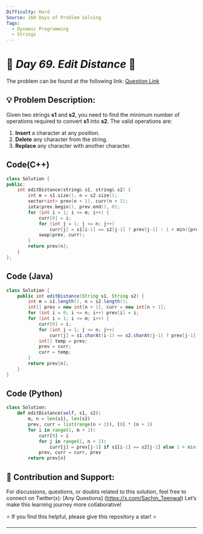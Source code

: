 ```yaml
---
Difficulty: Hard  
Source: 160 Days of Problem Solving  
Tags:
  - Dynamic Programming
  - Strings
---
```


# 🚀 _Day 69. Edit Distance_ 🧠


The problem can be found at the following link: [Question Link](https://www.geeksforgeeks.org/batch/gfg-160-problems/track/dynamic-programming-gfg-160/problem/edit-distance3702)  

## 💡 **Problem Description:**

Given two strings **s1** and **s2**, you need to find the minimum number of operations required to convert **s1** into **s2**. The valid operations are:  
1. **Insert** a character at any position.  
2. **Delete** any character from the string.  
3. **Replace** any character with another character.  


## Code(C++)
```cpp
class Solution {
public:
    int editDistance(string& s1, string& s2) {
        int m = s1.size(), n = s2.size();
        vector<int> prev(n + 1), curr(n + 1);
        iota(prev.begin(), prev.end(), 0);
        for (int i = 1; i <= m; i++) {
            curr[0] = i;
            for (int j = 1; j <= n; j++)
                curr[j] = s1[i-1] == s2[j-1] ? prev[j-1] : 1 + min({prev[j-1], prev[j], curr[j-1]});
            swap(prev, curr);
        }
        return prev[n];
    }
};
```

## Code (Java)

```java
class Solution {
    public int editDistance(String s1, String s2) {
        int m = s1.length(), n = s2.length();
        int[] prev = new int[n + 1], curr = new int[n + 1];
        for (int i = 0; i <= n; i++) prev[i] = i;
        for (int i = 1; i <= m; i++) {
            curr[0] = i;
            for (int j = 1; j <= n; j++)
                curr[j] = s1.charAt(i-1) == s2.charAt(j-1) ? prev[j-1] : 1 + Math.min(prev[j-1], Math.min(prev[j], curr[j-1]));
            int[] temp = prev;
            prev = curr;
            curr = temp;
        }
        return prev[n];
    }
}
```

## Code (Python)

```python
class Solution:
    def editDistance(self, s1, s2):
        m, n = len(s1), len(s2)
        prev, curr = list(range(n + 1)), [0] * (n + 1)
        for i in range(1, m + 1):
            curr[0] = i
            for j in range(1, n + 1):
                curr[j] = prev[j-1] if s1[i-1] == s2[j-1] else 1 + min(prev[j-1], prev[j], curr[j-1])
            prev, curr = curr, prev
        return prev[n]
```



## 🎯 **Contribution and Support:**

For discussions, questions, or doubts related to this solution, feel free to connect on Twitter(x): [Any Questions] (https://x.com/Sachin_Teenwal) Let’s make this learning journey more collaborative!

⭐ If you find this helpful, please give this repository a star! ⭐

---
